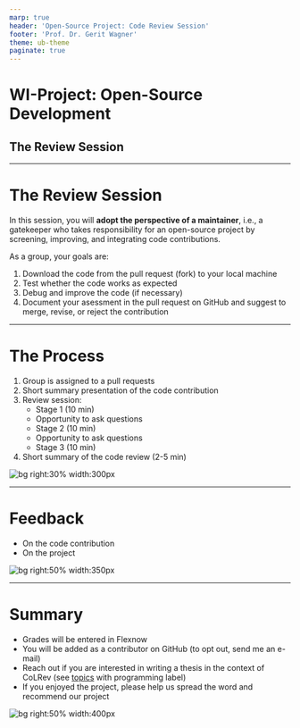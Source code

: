 ```yaml
---
marp: true
header: 'Open-Source Project: Code Review Session'
footer: 'Prof. Dr. Gerit Wagner'
theme: ub-theme
paginate: true
---
```


<!-- _class: centered -->

# WI-Project: Open-Source Development

## The Review Session

---
<!-- paginate: true -->

# The Review Session

In this session, you will **adopt the perspective of a maintainer**, i.e., a gatekeeper who takes responsibility for an open-source project by screening, improving, and integrating code contributions.

As a group, your goals are:

1. Download the code from the pull request (fork) to your local machine
2. Test whether the code works as expected
3. Debug and improve the code (if necessary)
4. Document your asessment in the pull request on GitHub and suggest to merge, revise, or reject the contribution

<!--
Each group gives a short summary of the contribution. Groups are then assigned to a selected pull request.

Resources: [GitHub Best Practices for Maintainers](https://opensource.guide/best-practices/)
-->

---

# The Process

1. Group is assigned to a pull requests
2. Short summary presentation of the code contribution
3. Review session:
    - Stage 1 (10 min)
    - Opportunity to ask questions
    - Stage 2 (10 min)
    - Opportunity to ask questions
    - Stage 3 (10 min)
4. Short summary of the code review (2-5 min)

![bg right:30% width:300px](../assets/christina-wocintechchat-com-5UHFPbvBBzY-unsplash.jpg)

---

# Feedback

- On the code contribution
- On the project
<!-- https://digital-work-lab.github.io/handbook/docs/30-teaching/30_processes/30.22.improvements.html#osd-ws2324 -->

![bg right:50% width:350px](../assets/feedback.jpg)

---

# Summary

- Grades will be entered in Flexnow
- You will be added as a contributor on GitHub (to opt out, send me an e-mail)
- Reach out if you are interested in writing a thesis in the context of CoLRev (see [topics](https://digital-work-lab.github.io/theses/docs/topics.html) with programming label)
- If you enjoyed the project, please help us spread the word and recommend our project

![bg right:50% width:400px](../assets/Thank-you.jpg)

<!-- 
---

TEST: [ask a question](https://github.com/digital-work-lab/open-source-project/issues/new)
-->